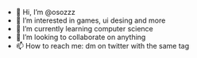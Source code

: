 - 👋 Hi, I’m @osozzz
- 👀 I’m interested in games, ui desing and more
- 🌱 I’m currently learning computer science
- 💞️ I’m looking to collaborate on anything
- 📫 How to reach me: dm on twitter with the same tag

<!---
osozzz/osozzz is a ✨ special ✨ repository because its `README.md` (this file) appears on your GitHub profile.
You can click the Preview link to take a look at your changes.
--->
